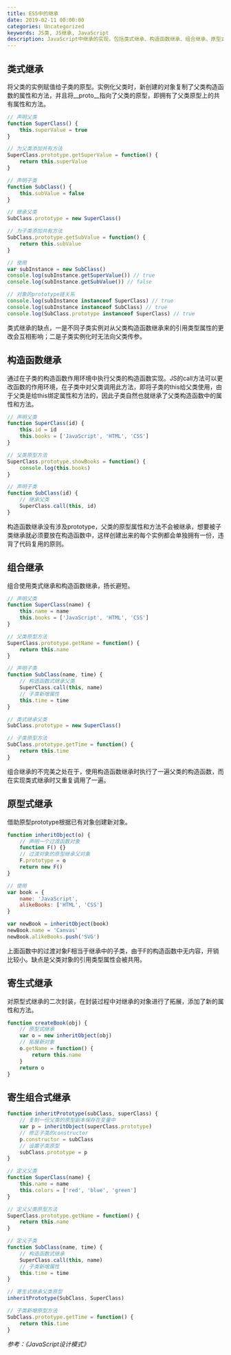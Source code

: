 ```yaml
---
title: ES5中的继承
date: 2019-02-11 00:00:00
categories: Uncategorized
keywords: JS类, JS继承, JavaScript
description: JavaScript中继承的实现，包括类式继承、构造函数继承、组合继承、原型式继承、寄生式继承、寄生组合式继承
---
```


## 类式继承

将父类的实例赋值给子类的原型。实例化父类时，新创建的对象复制了父类构造函数的属性和方法，并且将\_\_proto\_\_指向了父类的原型，即拥有了父类原型上的共有属性和方法。

``` JavaScript
// 声明父类
function SuperClass() {
    this.superValue = true
}

// 为父类添加共有方法
SuperClass.prototype.getSuperValue = function() {
    return this.superValue
}

// 声明子类
function SubClass() {
    this.subValue = false
}

// 继承父类
SubClass.prototype = new SuperClass()

// 为子类添加共有方法
SubClass.prototype.getSubValue = function() {
    return this.subValue
}

// 使用
var subInstance = new SubClass()
console.log(subInstance.getSuperValue()) // true
console.log(subInstance.getSubValue()) // false

// 对象的prototype链关系
console.log(subInstance instanceof SuperClass) // true
console.log(subInstance instanceof SubClass) // true
console.log(SubClass.prototype instanceof SuperClass) // true
```

类式继承的缺点，一是不同子类实例对从父类构造函数继承来的引用类型属性的更改会互相影响；二是子类实例化时无法向父类传参。

## 构造函数继承

通过在子类的构造函数作用环境中执行父类的构造函数实现。JS的call方法可以更改函数的作用环境，在子类中对父类调用此方法，即将子类的this给父类使用，由于父类是给this绑定属性和方法的，因此子类自然也就继承了父类构造函数中的属性和方法。

``` JavaScript
// 声明父类
function SuperClass(id) {
    this.id = id
    this.books = ['JavaScript', 'HTML', 'CSS']
}

// 父类原型方法
SuperClass.prototype.showBooks = function() {
    console.log(this.books)
}

// 声明子类
function SubClass(id) {
    // 继承父类
    SuperClass.call(this, id)
}
```

构造函数继承没有涉及prototype，父类的原型属性和方法不会被继承，想要被子类继承就必须要放在构造函数中，这样创建出来的每个实例都会单独拥有一份，违背了代码复用的原则。

## 组合继承

组合使用类式继承和构造函数继承，扬长避短。

``` JavaScript
// 声明父类
function SuperClass(name) {
    this.name = name
    this.books = ['JavaScript', 'HTML', 'CSS']
}

// 父类原型方法
SuperClass.prototype.getName = function() {
    return this.name
}

// 声明子类
function SubClass(name, time) {
    // 构造函数式继承父类
    SuperClass.call(this, name)
    // 子类新增属性
    this.time = time
}

// 类式继承父类
SubClass.prototype = new SuperClass()

// 子类原型方法
SubClass.prototype.getTime = function() {
    return this.time
}
```

组合继承的不完美之处在于，使用构造函数继承时执行了一遍父类的构造函数，而在实现类式继承时又重复调用了一遍。

## 原型式继承

借助原型prototype根据已有对象创建新对象。

``` JavaScript
function inheritObject(o) {
    // 声明一个过渡函数对象
    function F() {}
    // 过渡对象的原型继承父对象
    F.prototype = o
    return new F()
}

// 使用
var book = {
    name: 'JavaScript',
    alikeBooks: ['HTML', 'CSS']
}

var newBook = inheritObject(book)
newBook.name = 'Canvas'
newBook.alikeBooks.push('SVG')
```

上面函数中的过渡对象F相当于继承中的子类，由于F的构造函数中无内容，开销比较小。缺点是父类对象的引用类型属性会被共用。

## 寄生式继承

对原型式继承的二次封装，在封装过程中对继承的对象进行了拓展，添加了新的属性和方法。

``` JavaScript
function createBook(obj) {
    // 原型式继承
    var o = new inheritObject(obj)
    // 拓展新对象
    o.getName = function() {
        return this.name
    }
    return o
}
```

## 寄生组合式继承

``` JavaScript
function inheritPrototype(subClass, superClass) {
    // 复制一份父类的原型副本保存在变量中
    var p = inheritObject(superClass.prototype)
    // 修正子类的constructor
    p.constructor = subClass
    // 设置子类原型
    subClass.prototype = p
}

// 定义父类
function SuperClass(name) {
    this.name = name
    this.colors = ['red', 'blue', 'green']
}

// 定义父类原型方法
SuperClass.prototype.getName = function() {
    return this.name
}

// 定义子类
function SubClass(name, time) {
    // 构造函数式继承
    SuperClass.call(this, name)
    // 子类新增属性
    this.time = time
}

// 寄生式继承父类原型
inheritPrototype(SubClass, SuperClass)

// 子类新增原型方法
SubClass.prototype.getTime = function() {
    return this.time
}
```

<cite>参考：《JavaScript设计模式》</cite>